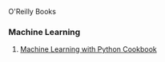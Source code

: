O'Reilly Books

### Machine Learning
1. <a href="O'Reilly/Machine Learning with Python Cookbook.pdf">Machine Learning with Python Cookbook</a>
